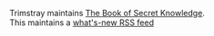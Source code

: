 Trimstray maintains [The Book of Secret Knowledge](https://github.com/trimstray/the-book-of-secret-knowledge).  
This maintains a [what's-new RSS feed](https://botonomi.github.io/BoSK-Watch/feed.xml)
